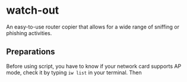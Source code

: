 # watch-out
An easy-to-use router copier that allows for a wide range of sniffing or phishing activities.


## Preparations
Before using script, you have to know if your network card supports AP mode, check it by typing `iw list` in your terminal.
Then 
